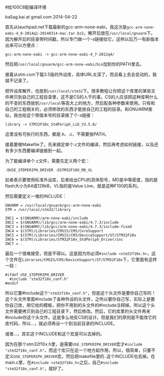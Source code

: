 #给100C8配编译环境  

ba5ag.kai at gmail.com 2014-04-22

首先从lauchpad.net下载最新的gcc-arm-none-eabi，我这次是`gcc-arm-none-eabi-4_8-2014q1-20140314-mac.tar.bz2`，解开后放在`/usr/local/gnuarm`下。因为解开后的目录带时间戳，所以专门做一个-s链接给它，这样以后万一有新版本出来可以方便点：

	gcc-arm-none-eabi -> gcc-arm-none-eabi-4_7-2012q4/

然后把`/usr/local/gnuarm/gcc-arm-none-eabi/bin`加到你的PATH里去。

接着从stm.com下载3.5版的外设库，具体URL太深了，而且看上去会变动的，我就不记录了。

把外设库解开，也放到`/usr/local/stm32`下。很多教程让你把这个库里的某些文件拷贝到自己的工程目录里，这不是CS的人干的事。CS的人应该把这种库啊什么的不变的东西放到`/usr/local`等高大上的地方，然后配各种参数来使用。只有和自己的工程相关的，必须修改的东西才能放自己的工程的目录。和GNUARM类似，我也给这个带版本号的目录做了个-s链接：

	library -> STM32F10x_StdPeriph_Lib_V3.5.0/

这里没有可执行的东西，都是.h、.c，不需要放PATH。

接着要做Makefile了。先来搞定单个.c文件的编译，然后再考虑如何链接，以及还有多少东西要编译链接到一起。

为了能编译单个.c文件，需要先定义两个宏：

	-DUSE_STDPERIPH_DRIVER -DSTM32F10X_MD_VL

前者表示要使用标准外设库，后者给出CPU的具体型号，MD是中等密度，指的是flash大小为64或128kB，VL指的是Value Line，就是这种F100的系列。

然后需要定义一堆的INCLUDE：

	GNUARM = /usr/local/gnuarm/gcc-arm-none-eabi
	STM = /usr/local/stm32/library

	INC1 = $(GNUARM)/arm-none-eabi/include
	INC2 = $(GNUARM)/lib/gcc/arm-none-eabi/4.7.3/include
	INC3 = $(GNUARM)/lib/gcc/arm-none-eabi/4.7.3/include-fixed
	INC4 = $(STM)/Libraries/CMSIS/CM3/CoreSupport
	INC5 = $(STM)/Libraries/CMSIS/CM3/DeviceSupport/ST/STM32F10x
	INC6 = $(STM)/Libraries/STM32F10x_StdPeriph_Driver/inc
	INC7 = .

最后一个很难接受，但是不得以。这是因为你必须`#include <stm32f10x.h>`，这个文件在`Libraries/CMSIS/CM3/DeviceSupport/ST/STM32F10x`下，它里面有这样一段：

	#ifdef USE_STDPERIPH_DRIVER
	  #include "stm32f10x_conf.h"
	#endif

所以它要#include这个`"stm32f10x_conf.h"`，但是这个头文件是要你自己写的！这个头文件里面#include了各种外设的头文件，之所以要你自己写，实际上是要你自己改，用它给的模板，把你不用到的头文件的#include注释掉。所以这个头文件需要拷贝到自己的工程目录下，然后修改。然后，它的库里的头文件再来#include你这个头文件。这是多么地反CS的设计。但是我们的原则是不能改它的库代码，所以...，就必须再设一个到当前目录的INCLUDE。

或者...，其实这个INCLUDE和这个宏是可以去掉的。

因为在那个stm32f10x.h里，是需要`USE_STDPERIPH_DRIVER`宏才`#include "stm32f10x_conf.h"`，而这个宏只在这一个地方起作用，所以，很简单，只要不定义`USE_STDPERIPH_DRIVER`宏，然后把makefile里的`.`这个INCLUDE也去掉。在main.c里，在`#include <stm32f10x.h>`之后，自己`#include "stm32f10x_conf.h"`，就好了。